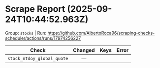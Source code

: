 # Scrape Report (2025-09-24T10:44:52.963Z)

Group: `stocks`  |  Run: https://github.com/AlbertoRoca96/scraping-checks-scheduler/actions/runs/17974256227

| Check | Changed | Keys | Error |
|---|:---:|:--|:--|
| `stock_ntdoy_global_quote` | — |  |  |
